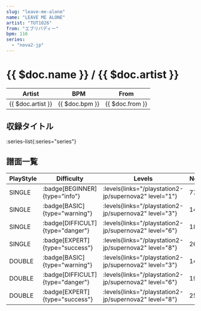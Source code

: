 ```yaml
---
slug: "leave-me-alone"
name: "LEAVE ME ALONE"
artist: "TUT1026"
from: "エブリバディー"
bpm: 116
series:
  - "nova2-jp"
---
```


# {{ $doc.name }} / {{ $doc.artist }}

|Artist|BPM|From|
|------|---|----|
|{{ $doc.artist }}|{{ $doc.bpm }}|{{ $doc.from }}|

## 収録タイトル

:series-list{:series="series"}

## 譜面一覧

|PlayStyle|Difficulty|Levels|Notes|Movie|
|---------|----------|------|-----|-----|
|SINGLE| :badge[BEGINNER]{type="info"}| :levels{links="/playstation2-jp/supernova2" level="1"}|77/0||
|SINGLE| :badge[BASIC]{type="warning"}| :levels{links="/playstation2-jp/supernova2" level="3"}|144/0||
|SINGLE| :badge[DIFFICULT]{type="danger"}| :levels{links="/playstation2-jp/supernova2" level="6"}|183/5||
|SINGLE| :badge[EXPERT]{type="success"}| :levels{links="/playstation2-jp/supernova2" level="8"}|261/5||
|DOUBLE| :badge[BASIC]{type="warning"}| :levels{links="/playstation2-jp/supernova2" level="3"}|144/0||
|DOUBLE| :badge[DIFFICULT]{type="danger"}| :levels{links="/playstation2-jp/supernova2" level="6"}|191/0||
|DOUBLE| :badge[EXPERT]{type="success"}| :levels{links="/playstation2-jp/supernova2" level="8"}|256/0||

